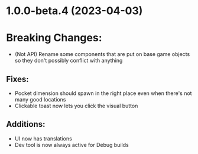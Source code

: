 # 1.0.0-beta.4 (2023-04-03)

# Breaking Changes:

- (Not API) Rename some components that are put on base game objects so they don't possibly conflict with anything

## Fixes:

- Pocket dimension should spawn in the right place even when there's not many good locations
- Clickable toast now lets you click the visual button

## Additions:

- UI now has translations
- Dev tool is now always active for Debug builds
